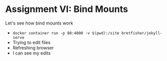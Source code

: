 # Assignment VI: Bind Mounts

Let's see how bind mounts work

- `docker container run -p 80:4000 -v $(pwd):/site bretfisher/jekyll-serve`
- Trying to edit files
- Refreshing browser
- I can see my edits